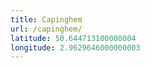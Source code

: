 ```yaml
---
title: Capinghem
url: /capinghem/
latitude: 50.644713100000004
longitude: 2.9629646000000003
---
```

